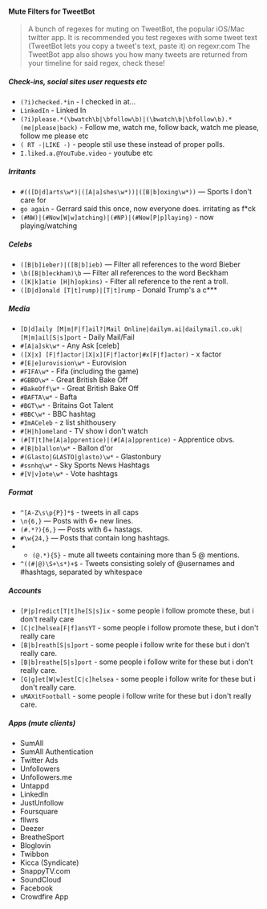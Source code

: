 #### Mute Filters for TweetBot

> A bunch of regexes for muting on TweetBot, the popular iOS/Mac twitter app.
> It is recommended you test regexes with some tweet text (TweetBot lets you copy a tweet's text, paste it) on regexr.com
> The TweetBot app also shows you how many tweets are returned from your timeline for said regex, check these!

##### Check-ins, social sites user requests etc

+ `(?i)checked.*in` - I checked in at...
+ `LinkedIn` - Linked In
+ `(?i)please.*(\bwatch\b|\bfollow\b)|(\bwatch\b|\bfollow\b).*(me|please|back)` - Follow me, watch me, follow back, watch me please, follow me please etc
+  `( RT -|LIKE -)` - people stil use these instead of proper polls.
+  `I.liked.a.@YouTube.video` - youtube etc

##### Irritants 

+ `#(([D|d]arts\w*)|([A|a]shes\w*))|([B|b]oxing\w*))` — Sports I don't care for
+ `go again` - Gerrard said this once, now everyone does. irritating as f*ck
+ `(#NW)|(#Now[W|w]atching)|(#NP)|(#Now[P|p]laying)` - now playing/watching

##### Celebs 

+ `([B|b]ieber)|([B|b]ieb)` — Filter all references to the word Bieber
+ `\b([B|b]eckham)\b` — Filter all references to the word Beckham
+ `([K|k]atie [H|h]opkins)` - Filter all reference to the rent a troll.
+ `([D|d]onald [T|t]rump)|[T|t]rump` - Donald Trump's a c***


##### Media
+ `[D|d]aily [M|m|F|f]ail?|Mail Online|dailym.ai|dailymail.co.uk|[M|m]ail[S|s]port` - Daily Mail/Fail
+ `#[A|a]sk\w*` - Any Ask [celeb] 
+ `([X|x] [F|f]actor|[X|x][F|f]actor|#x[F|f]actor)` - x factor
+ `#[E|e]urovision\w*` - Eurovision
+ `#FIFA\w*` - Fifa (including the game)
+ `#GBBO\w*` - Great British Bake Off
+ `#BakeOff\w*` - Great British Bake Off
+ `#BAFTA\w*` - Bafta
+ `#BGT\w*` - Britains Got Talent
+ `#BBC\w*` - BBC hashtag
+ `#ImACeleb` - z list shithousery
+ `#[H|h]omeland` - TV show i don't watch
+  `(#[T|t]he[A|a]pprentice)|(#[A|a]pprentice)` - Apprentice obvs.
+ `#[B|b]allon\w*` - Ballon d'or
+ `#(Glasto|GLASTO|glasto)\w*` - Glastonbury
+ `#ssnhq\w*` - Sky Sports News Hashtags
+ `#[V|v]ote\w*` - Vote hashtags

##### Format

+ `^[A-Z\s\p{P}]*$` - tweets in all caps
+ `\n{6,}` — Posts with 6+ new lines.
+ `(#.*?){6,}` — Posts with 6+ hastags.
+ `#\w{24,}` — Posts that contain long hashtags.
+ + `(@.*){5}` - mute all tweets containing more than 5 @ mentions.
+ `^((#|@)\S+\s*)+$` - Tweets consisting solely of @usernames and #hashtags, separated by whitespace

##### Accounts

+ `[P|p]redict[T|t]he[S|s]ix` - some people i follow promote these, but i don't really care
+ `[C|c]helsea[F|f]ansYT` - some people i follow promote these, but i don't really care
+ `[B|b]reath[S|s]port` - some people i follow write for these but i don't really care.
+ `[B|b]reathe[S|s]port` - some people i follow write for these but i don't really care.
+ `[G|g]et[W|w]est[C|c]helsea` - some people i follow write for these but i don't really care.
+ `uMAXitFootball` - some people i follow write for these but i don't really care.

##### Apps (mute clients)

+ SumAll
+ SumAll Authentication
+ Twitter Ads
+ Unfollowers
+ Unfollowers.me
+ Untappd
+ LinkedIn
+ JustUnfollow
+ Foursquare
+ fllwrs
+ Deezer
+ BreatheSport
+ Bloglovin
+ Twibbon
+ Kicca (Syndicate)
+ SnappyTV.com
+ SoundCloud
+ Facebook
+ Crowdfire App
